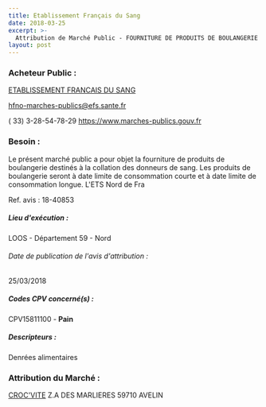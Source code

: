 ```yaml
---
title: Etablissement Français du Sang
date: 2018-03-25
excerpt: >-
  Attribution de Marché Public - FOURNITURE DE PRODUITS DE BOULANGERIE A DATE LIMITE DE CONSOMMATION LONGUE ET A DATE LIMITE DE CONSOMMATION COURTE
layout: post
---
```


### Acheteur Public : 
<a href="/acheteur-139/siren-428822852"> ETABLISSEMENT FRANCAIS DU SANG</a><br/>



hfno-marches-publics@efs.sante.fr

( 33) 3-28-54-78-29
https://www.marches-publics.gouv.fr
### Besoin :

Le présent marché public a pour objet la fourniture de produits de boulangerie destinés à la collation des donneurs de sang. Les produits de boulangerie seront à date limite de consommation courte et à date limite de consommation longue. L'ETS Nord de Fra

Ref. avis : 18-40853


##### Lieu d'exécution :

LOOS - Département 59 - Nord

###### Date de publication de l'avis d'attribution : 
25/03/2018

##### Codes CPV concerné(s) :
CPV15811100 - **Pain** <br/>

##### Descripteurs :
Denrées alimentaires <br/>

### Attribution du Marché :
<a href="/entreprise-560/siren-435158118"> CROC'VITE</a>    Z.A DES MARLIERES 59710 AVELIN <br/>
